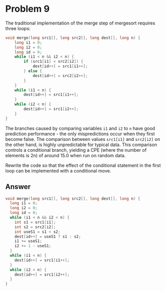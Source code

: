 # Problem 9

The traditional implementation of the merge step of mergesort requires three
loops:

```C
void merge(long src1[], long src2[], long dest[], long n) {
    long i1 = 0;
    long i2 = 0;
    long id = 0;
    while (i1 < n && i2 < n) {
        if (src1[i1] < src2[i2]) {
            dest[id++] = src1[i1++];
        } else {
            dest[id++] = src2[i2++];
        }
    }
    while (i1 < n) {
        dest[id++] = src1[i1++];
    }
    while (i2 < n) {
        dest[id++] = src1[i2++];
    }
}
```

The branches caused by comparing variables `i1` and `i2` to `n` have good prediction
performance - the only mispredictions occur when they first become false. The
comparison between values `src1[i1]` and `src2[i2]` on the other hand,
is highly unpredictable for typical data. This comparison controls a conditional
branch, yielding a CPE (where the number of elements is 2n) of around 15.0 when
run on random data.

Rewrite the code so that the effect of the conditional statement in the first loop
can be implemented with a conditional move.

## Answer

```C
void merge(long src1[], long src2[], long dest[], long n) {
  long i1 = 0;
  long i2 = 0;
  long id = 0;
  while (i1 < n && i2 < n) {
    int s1 = src1[i1];
    int s2 = src2[i2];
    int useS1 = s1 < s2;
    dest[id++] = useS1 ? s1 : s2;
    i1 += useS1;
    i2 += 1 - useS1;
  }
  while (i1 < n) {
    dest[id++] = src1[i1++];
  }
  while (i2 < n) {
    dest[id++] = src1[i2++];
  }
}

```
